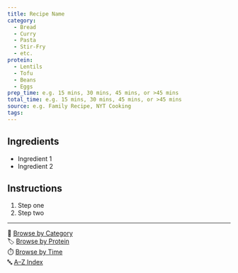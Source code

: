 ```yaml
---
title: Recipe Name
category:
  - Bread
  - Curry
  - Pasta
  - Stir-Fry
  - etc.
protein:
  - Lentils
  - Tofu
  - Beans
  - Eggs
prep_time: e.g. 15 mins, 30 mins, 45 mins, or >45 mins
total_time: e.g. 15 mins, 30 mins, 45 mins, or >45 mins
source: e.g. Family Recipe, NYT Cooking
tags:
---
```


## Ingredients
- Ingredient 1
- Ingredient 2

## Instructions
1. Step one
2. Step two

---

📁 [Browse by Category](../indexes/category.md)  
🏷️ [Browse by Protein](../indexes/protein.md)  
⏱️ [Browse by Time](../indexes/time.md)  
🔤 [A–Z Index](../indexes/alphabet.md)
